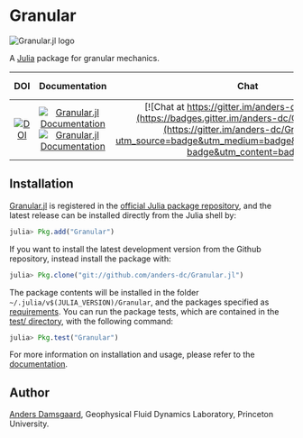 # Granular

![Granular.jl logo](https://github.com/anders-dc/Granular.jl/raw/master/docs/src/assets/logo.gif)

A [Julia](https://julialang.org) package for granular mechanics.

| DOI | Documentation | Chat | Stable Release | Development Version | Test Coverage |
|:---:|:-------------:|:----:|:--------------:|:-------------------:|:-------------:|
| [![DOI](https://zenodo.org/badge/DOI/10.5281/zenodo.1165989.svg)](https://doi.org/10.5281/zenodo.1165989) | [![Granular.jl Documentation](https://img.shields.io/badge/docs-stable-blue.svg)](https://anders-dc.github.io/Granular.jl/stable) [![Granular.jl Documentation](https://img.shields.io/badge/docs-latest-blue.svg)](https://anders-dc.github.io/Granular.jl/latest) | [![Chat at https://gitter.im/anders-dc/Granular.jl](https://badges.gitter.im/anders-dc/Granular.jl.svg)](https://gitter.im/anders-dc/Granular.jl?utm_source=badge&utm_medium=badge&utm_campaign=pr-badge&utm_content=badge) | [![Granular](http://pkg.julialang.org/badges/Granular_0.6.svg)](http://pkg.julialang.org/detail/Granular) | [![Build Status](https://travis-ci.org/anders-dc/Granular.jl.svg?branch=master)](https://travis-ci.org/anders-dc/Granular.jl) [![Build Status](https://ci.appveyor.com/api/projects/status/github/anders-dc/Granular.jl?svg=true)](https://ci.appveyor.com/project/anders-dc/seaice-jl/) | [![codecov.io](http://codecov.io/github/anders-dc/Granular.jl/coverage.svg?branch=master)](http://codecov.io/github/anders-dc/Granular.jl?branch=master) |

## Installation
[Granular.jl](https://github.com/anders-dc/Granular.jl) is registered in the 
[official Julia package repository](https://pkg.julialang.org), and the latest 
release can be installed directly from the Julia shell by:

```julia
julia> Pkg.add("Granular")
```

If you want to install the latest development version from the Github 
repository, instead install the package with:

```julia
julia> Pkg.clone("git://github.com/anders-dc/Granular.jl")
```

The package contents will be installed in the folder 
`~/.julia/v$(JULIA_VERSION)/Granular`, and the packages specified as 
[requirements](REQUIRE). You can run the package tests, which are contained in
the [test/ directory](test/), with the following command:

```julia
julia> Pkg.test("Granular")
```

For more information on installation and usage, please refer to the 
[documentation](https://anders-dc.github.io/Granular.jl/latest).

## Author
[Anders Damsgaard](https://adamsgaard.dk), Geophysical Fluid Dynamics Laboratory, Princeton University.
